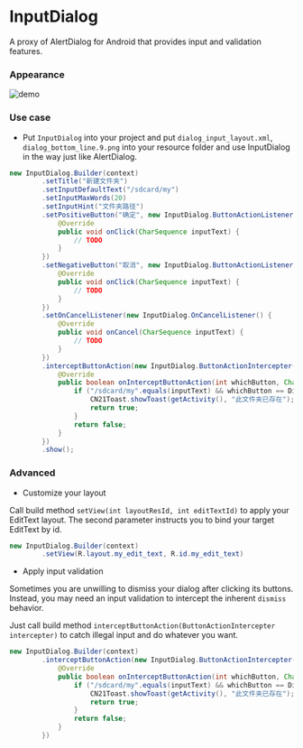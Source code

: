 # InputDialog
A proxy of AlertDialog for Android that provides input and validation features.

### Appearance

![demo](http://7xawtr.com1.z0.glb.clouddn.com/input_dialog2.png)

### Use case

+ Put `InputDialog` into your project and put `dialog_input_layout.xml`, `dialog_bottom_line.9.png` into your resource folder and use InputDialog in the way just like AlertDialog.
```java
new InputDialog.Builder(context)
        .setTitle("新建文件夹")
        .setInputDefaultText("/sdcard/my")
        .setInputMaxWords(20)
        .setInputHint("文件夹路径")
        .setPositiveButton("确定", new InputDialog.ButtonActionListener() {
            @Override
            public void onClick(CharSequence inputText) {
                // TODO
            }
        })
        .setNegativeButton("取消", new InputDialog.ButtonActionListener() {
            @Override
            public void onClick(CharSequence inputText) {
                // TODO
            }
        })
        .setOnCancelListener(new InputDialog.OnCancelListener() {
            @Override
            public void onCancel(CharSequence inputText) {
                // TODO
            }
        })
        .interceptButtonAction(new InputDialog.ButtonActionIntercepter() { // 拦截按钮行为
            @Override
            public boolean onInterceptButtonAction(int whichButton, CharSequence inputText, InputDialog dialog) {
                if ("/sdcard/my".equals(inputText) && whichButton == DialogInterface.BUTTON_POSITIVE) {
                    CN21Toast.showToast(getActivity(), "此文件夹已存在");
                    return true;
                }
                return false;
            }
        })
        .show();
```

### Advanced

+ Customize your layout

Call build method `setView(int layoutResId, int editTextId)` to apply your EditText layout. The second parameter instructs you to bind your target EditText by id.
```java
new InputDialog.Builder(context)
        .setView(R.layout.my_edit_text, R.id.my_edit_text)
```

+ Apply input validation

Sometimes you are unwilling to dismiss your dialog after clicking its buttons. Instead, you may need an input validation to intercept the inherent `dismiss` behavior.

Just call build method `interceptButtonAction(ButtonActionIntercepter intercepter)` to catch illegal input and do whatever you want.
```java
new InputDialog.Builder(context)
        .interceptButtonAction(new InputDialog.ButtonActionIntercepter() { // 拦截按钮行为
            @Override
            public boolean onInterceptButtonAction(int whichButton, CharSequence inputText, InputDialog dialog) {
                if ("/sdcard/my".equals(inputText) && whichButton == DialogInterface.BUTTON_POSITIVE) {
                    CN21Toast.showToast(getActivity(), "此文件夹已存在");
                    return true;
                }
                return false;
            }
        })
```
